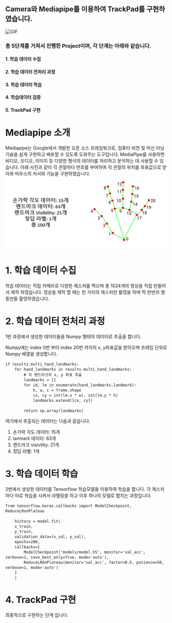 ## Camera와 Mediapipe를 이용하여 TrackPad를 구현하였습니다.

![GIF](trackpad.gif)

### 총 5단계를 거쳐서 진행한 Project이며, 각 단계는 아래와 같습니다.

#### 1. 학습 데이터 수집
#### 2. 학습 데이터 전처리 과정
#### 3. 학습 데이터 학습
#### 4. 학습데이터 검증
#### 5. TrackPad 구현

# Mediapipe 소개
Mediapipe는  Google에서 개발한 오픈 소스 프레임워크로, 컴퓨터 비전 및 머신 러닝 기술을 쉽게 구현하고 배포할 수 있도록 도와주는 도구입니다. MediaPipe를 사용하면 비디오, 오디오, 이미지 등 다양한 형식의 데이터를 처리하고 분석하는 데 사용할 수 있습니다.
아래 사진과 같이 각 관절마다 번호를 부여하여 각 관절의 위치를 좌표값으로 받아와 마우스의 커서와 기능을 구현하였습니다.
![PNG](Mediapipe.png)

# 1. 학습 데이터 수집

학습 데이터는 직접 카메라로 다양한 제스처를 찍으며 총 1024개의 영상을 직접 만들어서 제작 하였습니다.
영상을 제작 할 때는 한 가지의 제스처만 촬영을 하며 딱 한번의 행동만들 촬영하였습니다.

# 2. 학습 데이터 전처리 과정

1번 과정에서 생성한 데이터들을 Numpy 형태의 데이터로 추출을 합니다.

Numpy에는 index 0번 부터 index 20번 까지의 x, y좌표값을 받아오며 프레임 단위로 Numpy 배열을 생성합니다.

    if results.multi_hand_landmarks:
        for hand_landmarks in results.multi_hand_landmarks:
            # 각 랜드마크의 x, y 좌표 추출
            landmarks = []
            for id, lm in enumerate(hand_landmarks.landmark):
                h, w, c = frame.shape
                cx, cy = int(lm.x * w), int(lm.y * h)
                landmarks.extend([cx, cy])
            
            return np.array(landmarks)
            
여기에서 추출되는 데이터는 다음과 같습니다.

1. 손가락 각도 데이터: 15개
2. lanmark 데이터: 63개
3. 랜드마크 visivility: 21개
4. 정답 라벨: 1개

# 3. 학습 데이터 학습

2번에서 생성한 데이터를 Tensorflow 학습모델을 이용하여 학습을 합니다.
각 제스처마다 따로 학습을 시켜서 라벨링을 하고 이후 하나의 모델로 합치는 과정입니다.


    from tensorflow.keras.callbacks import ModelCheckpoint, ReduceLRonPlateau

        history = model.fit(
        x_train,
        y_train,
        validation_data=(x_val, y_val),
        epochs=200,
        callbacks=[
            ModelCheckpoint('models/model.h5', monitor='val_acc', verbose=1, save_best_only=True, mode='auto'),
            ReduceLROnPlateau(monitor='val_acc', factor=0.5, patience=50, verbose=1, mode='auto')
        ]
        )
       
# 4. TrackPad 구현

최종적으로 구현하는 단계 입니다.


